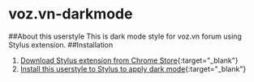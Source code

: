 # voz.vn-darkmode
##About this userstyle
This is dark mode style for voz.vn forum using Stylus extension.
##Installation
1. [Download Stylus extension from Chrome Store](https://chrome.google.com/webstore/detail/stylus/clngdbkpkpeebahjckkjfobafhncgmne?hl=en){:target="_blank"}
2. [Install this userstyle to Stylus to apply dark mode](https://userstyles.world/api/style/984.user.css){:target="_blank"}
